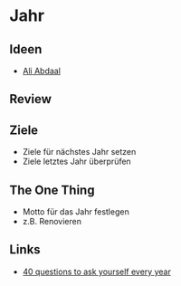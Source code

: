 # Jahr

## Ideen

- [Ali Abdaal](https://www.youtube.com/watch?v=Ck5JOj4TlM4&t=754s)

## Review



## Ziele

- Ziele für nächstes Jahr setzen
- Ziele letztes Jahr überprüfen

## The One Thing

- Motto für das Jahr festlegen
- z.B. Renovieren

## Links

- [40 questions to ask yourself every year](http://stephanango.com/40-questions)
